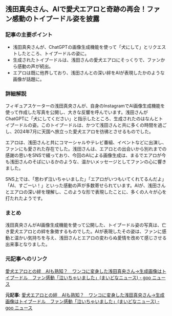 ## 浅田真央さん、AIで愛犬エアロと奇跡の再会！ファン感動のトイプードル姿を披露

### 記事の主要ポイント

* 浅田真央さんが、ChatGPTの画像生成機能を使って「犬にして」とリクエストしたところ、トイプードルの姿に。
* 生成されたトイプードルは、浅田さんの愛犬エアロにそっくりで、ファンから感動の声が続出。
* エアロは既に他界しており、浅田さんとの深い絆をAIが表現したかのような画像が話題に。

### 詳細解説

フィギュアスケーターの浅田真央さんが、自身のInstagramでAI画像生成機能を使って作成した写真を公開し、大きな反響を呼んでいます。浅田さんがChatGPTに「犬にしてください」と指示したところ、生成されたのはなんとトイプードルの姿。このトイプードルは、かつて浅田さんと共に多くの時間を過ごし、2024年7月に天国へ旅立った愛犬エアロを彷彿とさせるものでした。

エアロは、浅田さんと共にコマーシャルやテレビ番組、イベントなどに出演し、ファンにも愛された存在でした。浅田さんは、エアロとの出会いから別れまでの感謝の思いをSNSで綴っており、今回のAIによる画像生成は、まるでエアロが今も浅田さんのそばにいるかのような、温かいメッセージとしてファンの心に響きました。

SNS上では、「思わず泣いちゃいました」「エアロがいつもいてくれてるんだよ」「AI、すごーい！」といった感動の声が多数寄せられています。AIが、浅田さんとエアロの深い絆を理解し、このような形で表現したことに、多くの人々が心を打たれたようです。

### まとめ

浅田真央さんがAI画像生成機能を使って公開した、トイプードル姿の写真は、亡き愛犬エアロとの絆を象徴するものでした。AIが表現したその姿は、ファンに感動と温かい気持ちを与え、浅田さんとエアロの変わらぬ愛情を改めて感じさせる出来事となりました。

### 元記事へのリンク

[愛犬エアロとの絆　AIも熟知？　ワンコに変身した浅田真央さん→生成画像はトイプードル　ファン感動「泣いちゃいました」(まいどなニュース) - goo ニュース](https://news.goo.ne.jp/article/maidonanews/life/maidonanews-20240429035.html)


**元記事:** [愛犬エアロとの絆　AIも熟知？　ワンコに変身した浅田真央さん→生成画像はトイプードル　ファン感動「泣いちゃいました」(まいどなニュース) - goo ニュース](http://news.goo.ne.jp/article/maidonanews/trend/maidonanews-15735355.html)
